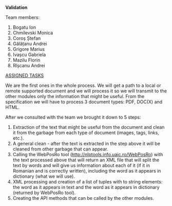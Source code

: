 **Validation**

Team members:
1. Bogatu Ion
2. Chmilevski Monica
3. Coroș Ștefan
4. Gălățanu Andrei
5. Grigore Marius
6. Ivașcu Gabriela
7. Mazilu Florin
8. Rîșcanu Andrei

[ASSIGNED TASKS](https://docs.google.com/spreadsheets/d/101vOgeR3xXB2KoanKcJ7FK3xiMBlPWI2iqYFdDP_xeU/edit?usp=sharing)

We are the first ones in the whole process. We will get a path to a local or remote supported document and we will process it so we will transmit to the other modules only the information that might be useful. From the specification we will have to process 3 document types: PDF, DOC(X) and HTML.

After we consulted with the team we brought it down to 5 steps:
1. Extraction of the text that might be useful from the document and clean it from the garbage from each type of document (images, tags, links, etc.).
2. A general clean - after the text is extracted in the step above it will be cleaned from other garbage that can appear.
3. Calling the WebPosRo tool (http://nlptools.info.uaic.ro/WebPosRo) with the text processed above that will return an XML file that will split the text by words and will give us information about each of it (if it in Romanian and is correctly written), including the word as it appears in dictionary (what we will use).
4. XML processing and creation of a list of tuples with to string elements: the word as it appears in text and the word as it appears in dictionary (returned by WebPosRo tool).
5. Creating the API methods that can be called by the other modules.
